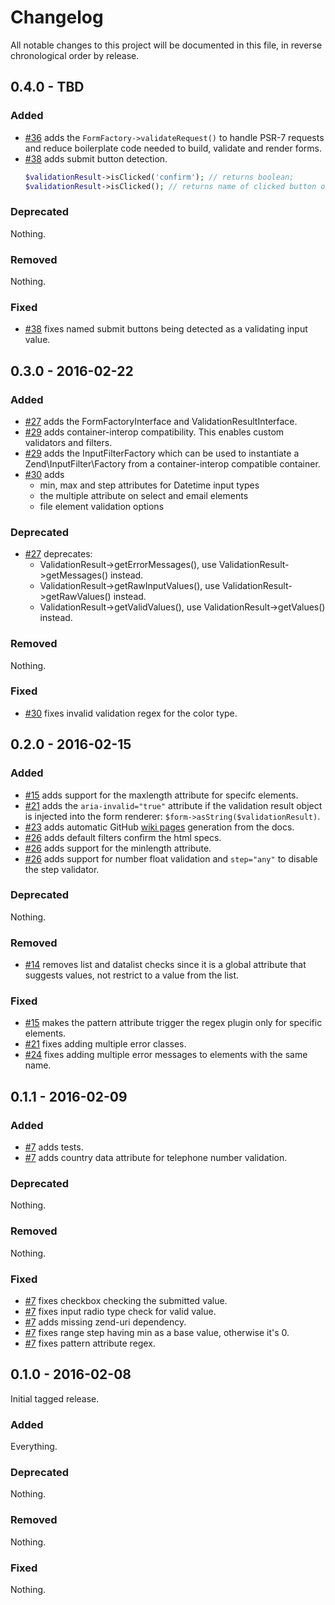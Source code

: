 # Changelog

All notable changes to this project will be documented in this file, in reverse chronological order by release.

## 0.4.0 - TBD

### Added

- [#36](https://github.com/xtreamwayz/html-form-validator/pull/36) adds the `FormFactory->validateRequest()` to handle
  PSR-7 requests and reduce boilerplate code needed to build, validate and render forms.
- [#38](https://github.com/xtreamwayz/html-form-validator/pull/38) adds submit button detection.
  ```php
  $validationResult->isClicked('confirm'); // returns boolean;
  $validationResult->isClicked(); // returns name of clicked button or null;
  ```

### Deprecated

Nothing.

### Removed

Nothing.

### Fixed

- [#38](https://github.com/xtreamwayz/html-form-validator/pull/38) fixes named submit buttons being detected as a
  validating input value.

## 0.3.0 - 2016-02-22

### Added

- [#27](https://github.com/xtreamwayz/html-form-validator/pull/26) adds the FormFactoryInterface and 
  ValidationResultInterface.
- [#29](https://github.com/xtreamwayz/html-form-validator/pull/29) adds container-interop compatibility. This enables
  custom validators and filters.
- [#29](https://github.com/xtreamwayz/html-form-validator/pull/29) adds the InputFilterFactory which can be used to
  instantiate a Zend\InputFilter\Factory from a container-interop compatible container.
- [#30](https://github.com/xtreamwayz/html-form-validator/pull/30) adds 
    - min, max and step attributes for Datetime input types
    - the multiple attribute on select and email elements
    - file element validation options

### Deprecated

- [#27](https://github.com/xtreamwayz/html-form-validator/pull/26) deprecates: 
    - ValidationResult->getErrorMessages(), use ValidationResult->getMessages() instead.
    - ValidationResult->getRawInputValues(), use ValidationResult->getRawValues() instead.
    - ValidationResult->getValidValues(), use ValidationResult->getValues() instead.

### Removed

Nothing.

### Fixed

- [#30](https://github.com/xtreamwayz/html-form-validator/pull/30) fixes invalid validation regex for the color type.  

## 0.2.0 - 2016-02-15

### Added

- [#15](https://github.com/xtreamwayz/html-form-validator/pull/15) adds support for the maxlength attribute for
  specifc elements.
- [#21](https://github.com/xtreamwayz/html-form-validator/pull/21) adds the `aria-invalid="true"` attribute if
  the validation result object is injected into the form renderer: `$form->asString($validationResult)`.
- [#23](https://github.com/xtreamwayz/html-form-validator/pull/23) adds automatic GitHub
  [wiki pages](https://github.com/xtreamwayz/html-form-validator/wiki) generation from the docs.
- [#26](https://github.com/xtreamwayz/html-form-validator/pull/26) adds default filters confirm the html specs.
- [#26](https://github.com/xtreamwayz/html-form-validator/pull/26) adds support for the minlength attribute.
- [#26](https://github.com/xtreamwayz/html-form-validator/pull/26) adds support for number float validation
  and `step="any"` to disable the step validator.

### Deprecated

Nothing.

### Removed

- [#14](https://github.com/xtreamwayz/html-form-validator/pull/14) removes list and datalist checks since it is a
  global attribute that suggests values, not restrict to a value from the list.

### Fixed

- [#15](https://github.com/xtreamwayz/html-form-validator/pull/15) makes the pattern attribute trigger the regex
  plugin only for specific elements.
- [#21](https://github.com/xtreamwayz/html-form-validator/pull/21) fixes adding multiple error classes.
- [#24](https://github.com/xtreamwayz/html-form-validator/pull/24) fixes adding multiple error messages to elements
  with the same name.

## 0.1.1 - 2016-02-09

### Added

- [#7](https://github.com/xtreamwayz/html-form-validator/pull/7) adds tests.
- [#7](https://github.com/xtreamwayz/html-form-validator/pull/7) adds country data attribute for telephone number
  validation.

### Deprecated

Nothing.

### Removed

Nothing.

### Fixed

- [#7](https://github.com/xtreamwayz/html-form-validator/pull/7) fixes checkbox checking the submitted value.
- [#7](https://github.com/xtreamwayz/html-form-validator/pull/7) fixes input radio type check for valid value.
- [#7](https://github.com/xtreamwayz/html-form-validator/pull/7) adds missing zend-uri dependency.
- [#7](https://github.com/xtreamwayz/html-form-validator/pull/7) fixes range step having min as a base value,
  otherwise it's 0.
- [#7](https://github.com/xtreamwayz/html-form-validator/pull/7) fixes pattern attribute regex.

## 0.1.0 - 2016-02-08

Initial tagged release.

### Added

Everything.

### Deprecated

Nothing.

### Removed

Nothing.

### Fixed

Nothing.
